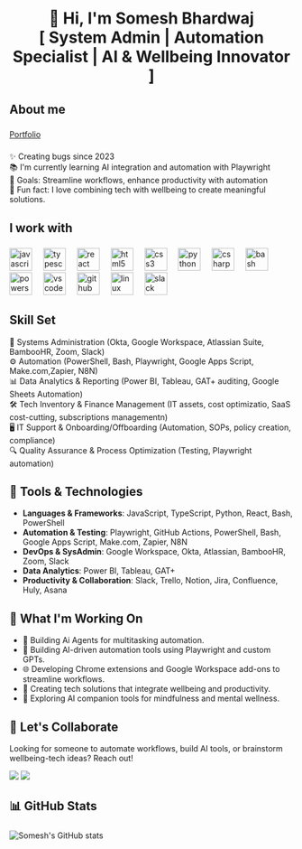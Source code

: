 <h1 align="center">👋 Hi, I'm Somesh Bhardwaj <br> [ System Admin | Automation Specialist | AI & Wellbeing Innovator ]</h1>

###

<h2 align="left">About me</h2>

### 

[Portfolio](https://someshbhardwajdev.lovable.app/about)

###

<p align="left">
✨ Creating bugs since 2023<br>
📚 I'm currently learning AI integration and automation with Playwright<br>
🎯 Goals: Streamline workflows, enhance productivity with automation<br>
🎲 Fun fact: I love combining tech with wellbeing to create meaningful solutions.
</p>

###

<h2 align="left">I work with</h2>

###

<div align="left">
  <img src="https://cdn.jsdelivr.net/gh/devicons/devicon/icons/javascript/javascript-original.svg" height="40" alt="javascript logo"  />
  <img width="12" />
  <img src="https://cdn.jsdelivr.net/gh/devicons/devicon/icons/typescript/typescript-original.svg" height="40" alt="typescript logo"  />
  <img width="12" />
  <img src="https://cdn.jsdelivr.net/gh/devicons/devicon/icons/react/react-original.svg" height="40" alt="react logo"  />
  <img width="12" />
  <img src="https://cdn.jsdelivr.net/gh/devicons/devicon/icons/html5/html5-original.svg" height="40" alt="html5 logo"  />
  <img width="12" />
  <img src="https://cdn.jsdelivr.net/gh/devicons/devicon/icons/css3/css3-original.svg" height="40" alt="css3 logo"  />
  <img width="12" />
  <img src="https://cdn.jsdelivr.net/gh/devicons/devicon/icons/python/python-original.svg" height="40" alt="python logo"  />
  <img width="12" />
  <img src="https://cdn.jsdelivr.net/gh/devicons/devicon/icons/csharp/csharp-original.svg" height="40" alt="csharp logo"  />
  <img width="12" />
  <img src="https://cdn.jsdelivr.net/gh/devicons/devicon/icons/bash/bash-original.svg" height="40" alt="bash logo"  />
  <img width="12" />
  <img src="https://cdn.jsdelivr.net/gh/devicons/devicon/icons/powershell/powershell-original.svg" height="40" alt="powershell logo"  />
  <img width="12" />
  <img src="https://cdn.jsdelivr.net/gh/devicons/devicon/icons/vscode/vscode-original.svg" height="40" alt="vscode logo"  />
  <img width="12" />
  <img src="https://cdn.jsdelivr.net/gh/devicons/devicon/icons/github/github-original.svg" height="40" alt="github logo"  />
  <img width="12" />
  <img src="https://cdn.jsdelivr.net/gh/devicons/devicon/icons/linux/linux-original.svg" height="40" alt="linux logo"  />
  <img width="12" />
  <img src="https://cdn.jsdelivr.net/gh/devicons/devicon/icons/slack/slack-original.svg" height="40" alt="slack logo" />
  <img width="12" />
</div>

###

<h2 align="left">Skill Set</h2>

<p align="left">
🔧 Systems Administration (Okta, Google Workspace, Atlassian Suite, BambooHR, Zoom, Slack)<br>
⚙️ Automation (PowerShell, Bash, Playwright, Google Apps Script, Make.com,Zapier, N8N)<br>
📊 Data Analytics & Reporting (Power BI, Tableau, GAT+ auditing, Google Sheets Automation)<br>
🛠️ Tech Inventory & Finance Management (IT assets, cost optimizatio, SaaS cost-cutting, subscriptions managementn)<br>
🖥️ IT Support & Onboarding/Offboarding  (Automation, SOPs, policy creation, compliance)<br>
🔍 Quality Assurance & Process Optimization (Testing, Playwright automation)
</p>

<h2 align="left">🧰 Tools & Technologies</h2>

- **Languages & Frameworks**: JavaScript, TypeScript, Python, React, Bash, PowerShell  
- **Automation & Testing**: Playwright, GitHub Actions, PowerShell, Bash, Google Apps Script, Make.com, Zapier, N8N  
- **DevOps & SysAdmin**: Google Workspace, Okta, Atlassian, BambooHR, Zoom, Slack  
- **Data Analytics**: Power BI, Tableau, GAT+  
- **Productivity & Collaboration**: Slack, Trello, Notion, Jira, Confluence, Huly, Asana

<h2 align="left">🚀 What I'm Working On</h2>

- 🤖 Building Ai Agents for multitasking automation.
- 🤖 Building AI-driven automation tools using Playwright and custom GPTs. 
- 🌐 Developing Chrome extensions and Google Workspace add-ons to streamline workflows.
- 🧘 Creating tech solutions that integrate wellbeing and productivity.
- 💬 Exploring AI companion tools for mindfulness and mental wellness.

###

<h2 align="left">🤝 Let's Collaborate</h2>

<p align="left">
Looking for someone to automate workflows, build AI tools, or brainstorm wellbeing-tech ideas? Reach out!
</p>

<p align="left">
<a href="mailto:ITDeveloper06@gmail.com"><img src="https://img.shields.io/badge/Email-D14836?style=for-the-badge&logo=gmail&logoColor=white" /></a>
<a href="https://www.linkedin.com/in/ersomeshbhardwaj/"><img src="https://img.shields.io/badge/LinkedIn-0077B5?style=for-the-badge&logo=linkedin&logoColor=white" /></a>
</p>

###

<h2 align="left">📊 GitHub Stats</h2>

###

![Somesh's GitHub stats](https://github-readme-stats.vercel.app/api?username=Dev-Somesh&show_icons=true&theme=radical)
